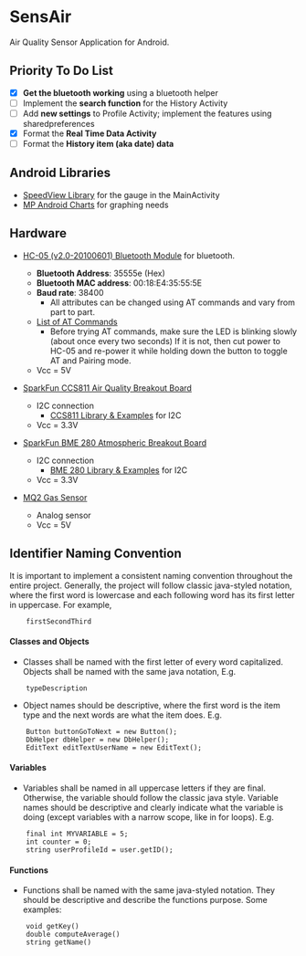 # SensAir
Air Quality Sensor Application for Android. 

## Priority To Do List 
- [x] **Get the bluetooth working** using a bluetooth helper
- [ ] Implement the **search function** for the History Activity
- [ ] Add **new settings** to Profile Activity; implement the features using sharedpreferences
- [x] Format the **Real Time Data Activity**
- [ ] Format the **History item (aka date) data**

## Android Libraries
* [SpeedView Library](https://github.com/anastr/SpeedView) for the gauge in the MainActivity
* [MP Android Charts](https://github.com/PhilJay/MPAndroidChart) for graphing needs 

## Hardware
* [HC-05 (v2.0-20100601) Bluetooth Module](https://components101.com/sites/default/files/component_datasheet/HC-05%20Datasheet.pdf) for bluetooth.
    * **Bluetooth Address**: 35555e (Hex)
    * **Bluetooth MAC address**: 00:18:E4:35:55:5E
    * **Baud rate**: 38400
      * All attributes can be changed using AT commands and vary from part to part.
    * [List of AT Commands](https://roboindia.com/tutorial-content/arduino_code/hc-05_at_commands.zip)
      * Before trying AT commands, make sure the LED is blinking slowly (about once every two seconds) If it is not, then cut power to HC-05 and re-power it while holding down the button to toggle AT and Pairing mode.
    * Vcc = 5V
    
* [SparkFun CCS811 Air Quality Breakout Board](https://cdn-learn.adafruit.com/assets/assets/000/044/636/original/CCS811_DS000459_2-00-1098798.pdf)
    * I2C connection
      * [CCS811 Library & Examples](https://github.com/sparkfun/SparkFun_CCS811_Arduino_Library) for I2C
    * Vcc = 3.3V

* [SparkFun BME 280 Atmospheric Breakout Board](https://cdn.sparkfun.com/assets/e/7/3/b/1/BME280_Datasheet.pdf)
    * I2C connection
      * [BME 280 Library & Examples](https://github.com/sparkfun/SparkFun_BME280_Arduino_Library) for I2C
    * Vcc = 3.3V

* [MQ2 Gas Sensor](https://docs.particle.io/assets/datasheets/electronsensorkit/MQ-2.pdf)
    * Analog sensor
    * Vcc = 5V


## Identifier Naming Convention
It is important to implement a consistent naming convention throughout the entire project. Generally, the project will follow classic java-styled notation, where the first word is lowercase and each following word has its first letter in uppercase. For example,
```
    firstSecondThird
```

#### Classes and Objects
* Classes shall be named with the first letter of every word capitalized. Objects shall be named with the same java notation,  E.g.
```
    typeDescription
```
* Object names should be descriptive, where the first word is the item type and the next words are what the item does. E.g.
```
    Button buttonGoToNext = new Button();
    DbHelper dbHelper = new DbHelper();
    EditText editTextUserName = new EditText();
```
#### Variables
* Variables shall be named in all uppercase letters if they are final. Otherwise, the variable should follow the classic java style. Variable names should be descriptive and clearly indicate what the variable is doing (except variables with a narrow scope, like in for loops). E.g.
```
    final int MYVARIABLE = 5;
    int counter = 0;
    string userProfileId = user.getID();
```
#### Functions
* Functions shall be named with the same java-styled notation. They should be descriptive and describe the functions purpose. Some examples:
```
    void getKey()
    double computeAverage()
    string getName()
```
